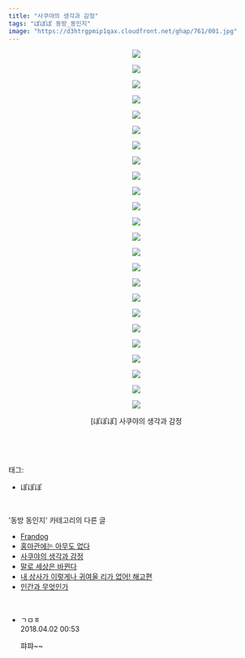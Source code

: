 ```yaml
---
title: "사쿠야의 생각과 감정"
tags: "ぽぽぽ 동방_동인지"
image: "https://d3htrgpmip1qax.cloudfront.net/ghap/761/001.jpg"
---
```

<div class="article">
<p style="text-align: center; clear: none; float: none;"><img src="{{ site.imgserver5 }}/ghap/761/001.jpg"/></p>
<p style="text-align: center; clear: none; float: none;"><img src="{{ site.imgserver5 }}/ghap/761/002.jpg"/></p>
<p style="text-align: center; clear: none; float: none;"><img src="{{ site.imgserver5 }}/ghap/761/003.jpg"/></p>
<p style="text-align: center; clear: none; float: none;"><img src="{{ site.imgserver5 }}/ghap/761/004.jpg"/></p>
<p style="text-align: center; clear: none; float: none;"><img src="{{ site.imgserver5 }}/ghap/761/005.jpg"/></p>
<p style="text-align: center; clear: none; float: none;"><img src="{{ site.imgserver5 }}/ghap/761/006.jpg"/></p>
<p style="text-align: center; clear: none; float: none;"><img src="{{ site.imgserver5 }}/ghap/761/007.jpg"/></p>
<p style="text-align: center; clear: none; float: none;"><img src="{{ site.imgserver5 }}/ghap/761/008.jpg"/></p>
<p style="text-align: center; clear: none; float: none;"><img src="{{ site.imgserver5 }}/ghap/761/009.jpg"/></p>
<p style="text-align: center; clear: none; float: none;"><img src="{{ site.imgserver5 }}/ghap/761/010.jpg"/></p>
<p style="text-align: center; clear: none; float: none;"><img src="{{ site.imgserver5 }}/ghap/761/011.jpg"/></p>
<p style="text-align: center; clear: none; float: none;"><img src="{{ site.imgserver5 }}/ghap/761/012.jpg"/></p>
<p style="text-align: center; clear: none; float: none;"><img src="{{ site.imgserver5 }}/ghap/761/013.jpg"/></p>
<p style="text-align: center; clear: none; float: none;"><img src="{{ site.imgserver5 }}/ghap/761/014.jpg"/></p>
<p style="text-align: center; clear: none; float: none;"><img src="{{ site.imgserver5 }}/ghap/761/015.jpg"/></p>
<p style="text-align: center; clear: none; float: none;"><img src="{{ site.imgserver5 }}/ghap/761/016.jpg"/></p>
<p style="text-align: center; clear: none; float: none;"><img src="{{ site.imgserver5 }}/ghap/761/017.jpg"/></p>
<p style="text-align: center; clear: none; float: none;"><img src="{{ site.imgserver5 }}/ghap/761/018.jpg"/></p>
<p style="text-align: center; clear: none; float: none;"><img src="{{ site.imgserver5 }}/ghap/761/019.jpg"/></p>
<p style="text-align: center; clear: none; float: none;"><img src="{{ site.imgserver5 }}/ghap/761/020.jpg"/></p>
<p style="text-align: center; clear: none; float: none;"><img src="{{ site.imgserver5 }}/ghap/761/021.jpg"/></p>
<p style="text-align: center; clear: none; float: none;"><img src="{{ site.imgserver5 }}/ghap/761/022.jpg"/></p>
<p style="text-align: center; clear: none; float: none;"><img src="{{ site.imgserver5 }}/ghap/761/023.jpg"/></p>
<p style="text-align: center; clear: none; float: none;"><img src="{{ site.imgserver5 }}/ghap/761/024.jpg"/></p>
<p style="text-align: center; clear: none; float: none;">[ぽぽぽ] 사쿠야의 생각과 감정</p>
<p><br/></p>
</div><br/>
<div class="tagTrail">
<p>태그: </p>
<ul>
<li>ぽぽぽ</li>
</ul>
</div><br/>
<div class="another">
<p>'동방 동인지' 카테고리의 다른 글</p>
<ul>
<li><a href="/ghap_763">Frandog</a></li>
<li><a href="/ghap_762">홍마관에는 아무도 없다</a></li>
<li><a href="/ghap_761">사쿠야의 생각과 감정</a></li>
<li><a href="/ghap_760">말로 세상은 바뀐다</a></li>
<li><a href="/ghap_759">내 상사가 이렇게나 귀여울 리가 없어! 해고편</a></li>
<li><a href="/ghap_758">인간과 무엇인가</a></li>
</ul>
</div><br/>
<div class="cb_module cb_fluid">
<div class="cb_wrt cb_profile">
<div class="comment">
<ul>
<li class="cb_thumb_off" id="comment15231541">
<div class="cb_comment_area">
<div class="cb_info_area">
<div class="cb_section">
<span class="cb_nick_name">ㄱㅁㅎ</span>
</div>
<div class="cb_section">
<span class="cb_date">2018.04.02 00:53 </span>
</div>
</div>
<div class="cb_dsc_comment">
<p class="cb_dsc">
											퍄퍄~~
										</p>
</div>
</div></li>
</ul>
</div>
</div><!-- commentList close -->
</div><br/>
